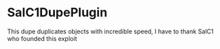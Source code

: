 # SalC1DupePlugin
This dupe duplicates objects with incredible speed, I have to thank SalC1 who founded this exploit

